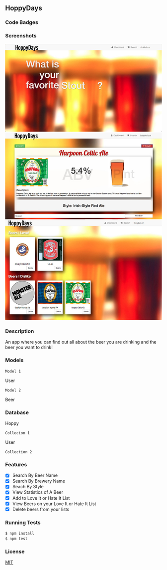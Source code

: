 ## HoppyDays
### Code Badges


### Screenshots
![Image1](https://raw.githubusercontent.com/SarahMPearson/capstone/master/docs/screenshots/Home-L.jpg)
![Image2](https://raw.githubusercontent.com/SarahMPearson/capstone/master/docs/screenshots/Show-L.jpg)
![Image3](https://raw.githubusercontent.com/SarahMpearson/capstone/master/docs/screenshots/Dashboard-L.jpg)
### Description
An app where you can find out all about the beer you are drinking and the beer you want to drink!

### Models
```
Model 1
```
User

```
Model 2
```
Beer
### Database
Hoppy
```
Collecion 1
```
User

```
Collection 2
```

### Features
- [x] Search By Beer Name
- [x] Search By Brewery Name
- [x] Seach By Style
- [x] View Statistics of A Beer
- [x] Add to Love It or Hate It List
- [x] View Beers on your Love It or Hate It List
- [x] Delete beers from your lists

### Running Tests
```bash
$ npm install
$ npm test
```

### License
[MIT](LICENSE)

